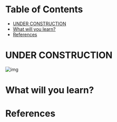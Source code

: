 
# Table of Contents

-   [UNDER CONSTRUCTION](#orgb445b48)
-   [What will you learn?](#orgd5f47eb)
-   [References](#org98d4112)



<a id="orgb445b48"></a>

# UNDER CONSTRUCTION

![img](./img/underconstruction.gif)


<a id="orgd5f47eb"></a>

# What will you learn?


<a id="org98d4112"></a>

# References

